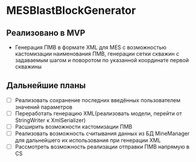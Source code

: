 # MESBlastBlockGenerator
## Реализовано в MVP
- Генерация ПМВ в формате XML для MES с возможностью кастомизации наименования ПМВ, генерации сетки скважин с задаваемым шагом и поворотом по указанной координате первой скважины 
## Дальнейшие планы
- [ ] Реализовать сохранение последних введённых пользователем значений параметров
- [ ] Переработать генерацию XML(реализовать модели, перейти от StringWriter к XmlSerializer)
- [ ] Расширить возможности кастомизации ПМВ
- [ ] Реализовать возможность считывания данных из БД MineManager для дальнейшего их использования при генерации XML
- [ ] Рассмотреть возможность реализации отправки ПМВ напрямую в CS

